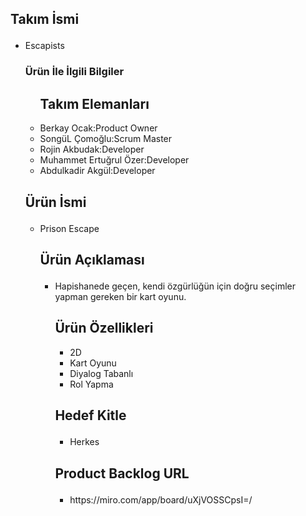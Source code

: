 ### 

<!--
**Akademitakim/Akademitakim** is a ✨ _special_ ✨ repository because its `README.md` (this file) appears on your GitHub profile.

Here are some ideas to get you started:

- 🔭 I’m currently working on ...
- 🌱 I’m currently learning ...
- 👯 I’m looking to collaborate on ...
- 🤔 I’m looking for help with ...
- 💬 Ask me about ...
- 📫 How to reach me: ...
- 😄 Pronouns: ...
- ⚡ Fun fact: ...
-->


<h2><p>Takım İsmi</h2></p>
<ul>
<li>Escapists</li>

<h3><p>Ürün İle İlgili Bilgiler</h3></p>
<ul>
<h2>Takım Elemanları</h2>
<li>Berkay Ocak:Product Owner</li>
<li>SongüL Çomoğlu:Scrum Master</li>
<li>Rojin Akbudak:Developer</li>
<li>Muhammet Ertuğrul Özer:Developer</li>
<li>Abdulkadir Akgül:Developer</li>
</ul>

<h2><p>Ürün İsmi</h2></p>
<ul>
<li>Prison Escape</li>

<h2><p>Ürün Açıklaması</h2></p>
<ul>
<li>Hapishanede geçen, kendi özgürlüğün için doğru seçimler yapman gereken bir kart oyunu.</li>

<h2></p>Ürün Özellikleri</h2></p>
<ul>
<li>2D</li>
<li>Kart Oyunu</li>
<li>Diyalog Tabanlı</li>
<li>Rol Yapma</li>
</ul>

<h2><p>Hedef Kitle</h2></p>
<ul>
<li>Herkes</li>
</ul>

<h2><p>Product Backlog URL</h2></p>
<ul>
  <li>https://miro.com/app/board/uXjVOSSCpsI=/</li>
